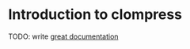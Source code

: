 # Introduction to clompress

TODO: write [great documentation](http://jacobian.org/writing/what-to-write/)
